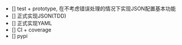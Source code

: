 - [] test + prototype, 在不考虑错误处理的情况下实现JSON配置基本功能
- [] 正式实现JSON(TDD)
- [] 正式实现YAML
- [] CI + coverage
- [] pypi
